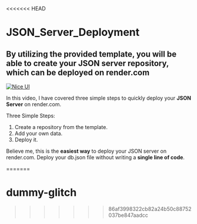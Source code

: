<<<<<<< HEAD
# JSON_Server_Deployment




By utilizing the provided template, you will be able to create your JSON server repository, which can be deployed on render.com
--------------


[![Nice UI](https://img.youtube.com/vi/W9sbA1a2-Ag/0.jpg)](https://www.youtube.com/watch?v=W9sbA1a2-Ag)


In this video, I have covered three simple steps to quickly deploy your **JSON Server** on render.com.

Three Simple Steps:

1. Create a repository from the template.
2. Add your own data.
3. Deploy it.

Believe me, this is the **easiest way** to deploy your JSON server on render.com. Deploy your db.json file without writing a **single line of code**.

=======
# dummy-glitch
>>>>>>> 86af3998322cb82a24b50c88752037be847aadcc
